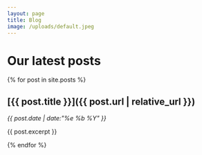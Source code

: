 ```yaml
---
layout: page
title: Blog
image: /uploads/default.jpeg
---
```

# Our latest posts

{% for post in site.posts %}

## [{{ post.title }}]({{ post.url | relative_url }})

_{{ post.date | date:"%e %b %Y" }}_

{{ post.excerpt }}

{% endfor %}
